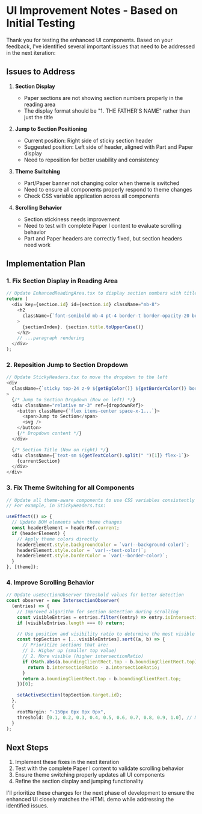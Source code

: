 # UI Improvement Notes - Based on Initial Testing

Thank you for testing the enhanced UI components. Based on your feedback, I've identified several important issues that need to be addressed in the next iteration:

## Issues to Address

1. **Section Display**

   - Paper sections are not showing section numbers properly in the reading area
   - The display format should be "1. THE FATHER'S NAME" rather than just the title

2. **Jump to Section Positioning**

   - Current position: Right side of sticky section header
   - Suggested position: Left side of header, aligned with Part and Paper display
   - Need to reposition for better usability and consistency

3. **Theme Switching**

   - Part/Paper banner not changing color when theme is switched
   - Need to ensure all components properly respond to theme changes
   - Check CSS variable application across all components

4. **Scrolling Behavior**
   - Section stickiness needs improvement
   - Need to test with complete Paper I content to evaluate scrolling behavior
   - Part and Paper headers are correctly fixed, but section headers need work

## Implementation Plan

### 1. Fix Section Display in Reading Area

```typescript
// Update EnhancedReadingArea.tsx to display section numbers with titles
return (
  <div key={section.id} id={section.id} className="mb-8">
    <h2
      className={`font-semibold mb-4 pt-4 border-t border-opacity-20 border-current...`}
    >
      {sectionIndex}. {section.title.toUpperCase()}
    </h2>
    // ...paragraph rendering
  </div>
);
```

### 2. Reposition Jump to Section Dropdown

```typescript
// Update StickyHeaders.tsx to move the dropdown to the left
<div
  className={`sticky top-24 z-9 ${getBgColor()} ${getBorderColor()} border-b py-2 px-4 flex items-center max-w-4xl mx-auto w-full`}
>
  {/* Jump to Section Dropdown (Now on left) */}
  <div className="relative mr-3" ref={dropdownRef}>
    <button className={`flex items-center space-x-1...`}>
      <span>Jump to Section</span>
      <svg />
    </button>
    {/* Dropdown content */}
  </div>

  {/* Section Title (Now on right) */}
  <div className={`text-sm ${getTextColor().split(" ")[1]} flex-1`}>
    {currentSection}
  </div>
</div>
```

### 3. Fix Theme Switching for all Components

```typescript
// Update all theme-aware components to use CSS variables consistently
// For example, in StickyHeaders.tsx:

useEffect(() => {
  // Update DOM elements when theme changes
  const headerElement = headerRef.current;
  if (headerElement) {
    // Apply theme colors directly
    headerElement.style.backgroundColor = `var(--background-color)`;
    headerElement.style.color = `var(--text-color)`;
    headerElement.style.borderColor = `var(--border-color)`;
  }
}, [theme]);
```

### 4. Improve Scrolling Behavior

```typescript
// Update useSectionObserver threshold values for better detection
const observer = new IntersectionObserver(
  (entries) => {
    // Improved algorithm for section detection during scrolling
    const visibleEntries = entries.filter((entry) => entry.isIntersecting);
    if (visibleEntries.length === 0) return;

    // Use position and visibility ratio to determine the most visible section
    const topSection = [...visibleEntries].sort((a, b) => {
      // Prioritize sections that are:
      // 1. Higher up (smaller top value)
      // 2. More visible (higher intersectionRatio)
      if (Math.abs(a.boundingClientRect.top - b.boundingClientRect.top) < 50) {
        return b.intersectionRatio - a.intersectionRatio;
      }
      return a.boundingClientRect.top - b.boundingClientRect.top;
    })[0];

    setActiveSection(topSection.target.id);
  },
  {
    rootMargin: "-150px 0px 0px 0px",
    threshold: [0.1, 0.2, 0.3, 0.4, 0.5, 0.6, 0.7, 0.8, 0.9, 1.0], // More granular thresholds
  }
);
```

## Next Steps

1. Implement these fixes in the next iteration
2. Test with the complete Paper I content to validate scrolling behavior
3. Ensure theme switching properly updates all UI components
4. Refine the section display and jumping functionality

I'll prioritize these changes for the next phase of development to ensure the enhanced UI closely matches the HTML demo while addressing the identified issues.
